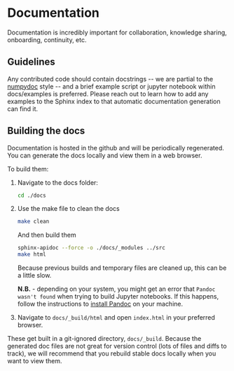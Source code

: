 # Documentation

Documentation is incredibly important for collaboration, knowledge sharing, onboarding, continuity, etc.


## Guidelines

Any contributed code should contain docstrings -- we are partial to the [numpydoc](https://numpydoc.readthedocs.io/en/latest/format.html) style -- and a brief example script or jupyter notebook within docs/examples is preferred.
Please reach out to learn how to add any examples to the Sphinx index to that automatic documentation generation can find it. 


## Building the docs

Documentation is hosted in the github and will be periodically regenerated. You can generate the docs locally and view them in a web browser.

To build them:

1. Navigate to the docs folder:

    ```sh
    cd ./docs
    ```

2. Use the make file to clean the docs

    ```sh
    make clean
    ```

    And then build them

    ```sh
    sphinx-apidoc --force -o ./docs/_modules ../src
    make html
    ```

    Because previous builds and temporary files are cleaned up, this can be a little slow.

    **N.B.** - depending on your system, you might get an error that `Pandoc wasn't found` when trying to build Jupyter notebooks.
    If this happens, follow the instructions to [install Pandoc](https://pandoc.org/installing.html) on your machine.

3. Navigate to `docs/_build/html` and open `index.html` in your preferred browser.

These get built in a git-ignored directory, `docs/_build`.
Because the generated doc files are not great for version control (lots of files and diffs to track), we will recommend that you rebuild stable docs locally when you want to view them.
